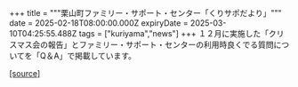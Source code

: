 +++
title = """栗山町ファミリー・サポート・センター「くりサポだより」"""
date = 2025-02-18T08:00:00.000Z
expiryDate = 2025-03-10T04:25:55.488Z
tags = ["kuriyama","news"]
+++
１２月に実施した「クリスマス会の報告」とファミリー・サポート・センターの利用時良くでる質問についてを「Q＆A」で掲載しています。

[[source]](https://www.town.kuriyama.hokkaido.jp/soshiki/39/17422.html)
